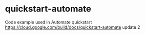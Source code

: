 # quickstart-automate
Code example used in Automate quickstart
https://cloud.google.com/build/docs/quickstart-automate
update 2
